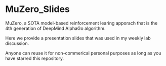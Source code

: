 # MuZero_Slides
MuZero, a SOTA model-based reinforcement learing apporach that is the 4th generation of DeepMind AlphaGo algorithm.

Here we provide a presentation slides that was used in my weekly lab discussion.

Anyone can reuse it for non-commerical personal purposes as long as you have starred this repository. 
